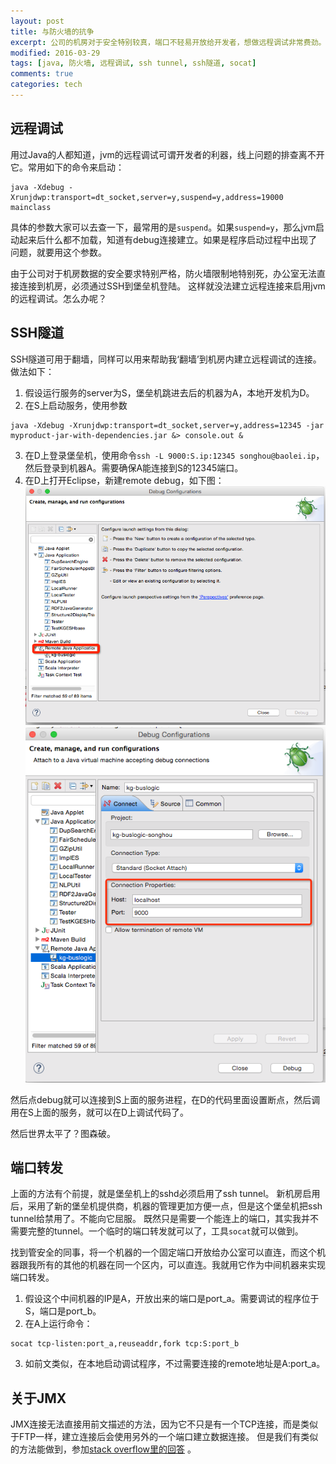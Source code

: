 ```yaml
---
layout: post
title: 与防火墙的抗争
excerpt: 公司的机房对于安全特别较真，端口不轻易开放给开发者，想做远程调试非常费劲。这个文章记录我如何与防火墙抗争，最后赢得主动权的。真不容易。
modified: 2016-03-29
tags: [java, 防火墙, 远程调试, ssh tunnel, ssh隧道, socat]
comments: true
categories: tech
---
```


## 远程调试
用过Java的人都知道，jvm的远程调试可谓开发者的利器，线上问题的排查离不开它。常用如下的命令来启动：

```
java -Xdebug -Xrunjdwp:transport=dt_socket,server=y,suspend=y,address=19000 mainclass
```
具体的参数大家可以去查一下，最常用的是`suspend`。如果`suspend=y`，那么jvm启动起来后什么都不加载，知道有debug连接建立。如果是程序启动过程中出现了问题，就要用这个参数。

由于公司对于机房数据的安全要求特别严格，防火墙限制地特别死，办公室无法直接连接到机房，必须通过SSH到堡垒机登陆。
这样就没法建立远程连接来启用jvm的远程调试。怎么办呢？

## SSH隧道
SSH隧道可用于翻墙，同样可以用来帮助我‘翻墙’到机房内建立远程调试的连接。做法如下：

1. 假设运行服务的server为S，堡垒机跳进去后的机器为A，本地开发机为D。
2. 在S上启动服务，使用参数
```
java -Xdebug -Xrunjdwp:transport=dt_socket,server=y,address=12345 -jar myproduct-jar-with-dependencies.jar &> console.out &
```
3. 在D上登录堡垒机，使用命令`ssh -L 9000:S.ip:12345 songhou@baolei.ip`，然后登录到机器A。需要确保A能连接到S的12345端口。
4. 在D上打开Eclipse，新建remote debug，如下图：
![eclipse 1](/assets/images/Firewalls1.png)
![eclipse 2](/assets/images/Firewalls2.png)

然后点debug就可以连接到S上面的服务进程，在D的代码里面设置断点，然后调用在S上面的服务，就可以在D上调试代码了。

然后世界太平了？图森破。

## 端口转发
上面的方法有个前提，就是堡垒机上的sshd必须启用了ssh tunnel。
新机房启用后，采用了新的堡垒机提供商，机器的管理更加方便一点，但是这个堡垒机把ssh tunnel给禁用了。不能向它屈服。
既然只是需要一个能连上的端口，其实我并不需要完整的tunnel。一个临时的端口转发就可以了，工具`socat`就可以做到。

找到管安全的同事，将一个机器的一个固定端口开放给办公室可以直连，而这个机器跟我所有的其他的机器在同一个区内，可以直连。我就用它作为中间机器来实现端口转发。

1. 假设这个中间机器的IP是A，开放出来的端口是port_a。需要调试的程序位于S，端口是port_b。
2. 在A上运行命令：
```
socat tcp-listen:port_a,reuseaddr,fork tcp:S:port_b
```
3. 如前文类似，在本地启动调试程序，不过需要连接的remote地址是A:port_a。

## 关于JMX
JMX连接无法直接用前文描述的方法，因为它不只是有一个TCP连接，而是类似于FTP一样，建立连接后会使用另外的一个端口建立数据连接。
但是我们有类似的方法能做到，参加[stack overflow里的回答](http://stackoverflow.com/questions/15093376/jconsole-over-ssh-local-port-forwarding) 。
